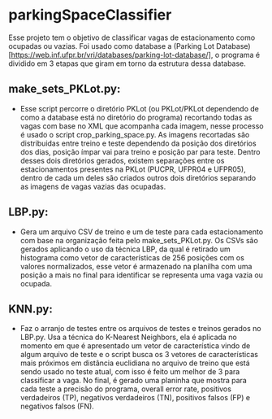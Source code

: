 # parkingSpaceClassifier  
Esse projeto tem o objetivo de classificar vagas de estacionamento como ocupadas ou vazias. Foi usado como database a (Parking Lot Database)[https://web.inf.ufpr.br/vri/databases/parking-lot-database/], 
o programa é dividido em 3 etapas que giram em torno da estrutura dessa database.
## make_sets_PKLot.py:
  - Esse script percorre o diretório PKLot (ou PKLot/PKLot dependendo de como a database está no diretório do programa) recortando todas as vagas com base no XML que acompanha cada imagem, nesse processo é usado o script crop_parking_space.py.
    As imagens recortadas são distribuidas entre treino e teste dependendo da posição dos diretórios dos dias, posição ímpar vai para treino e posição par para teste. Dentro desses dois diretórios gerados, existem separações entre os estacionamentos
    presentes na PKLot (PUCPR, UFPR04 e UFPR05), dentro de cada um deles são criados outros dois diretórios separando as imagens de vagas vazias das ocupadas.

## LBP.py:
  - Gera um arquivo CSV de treino e um de teste para cada estacionamento com base na organização feita pelo make_sets_PKLot.py. Os CSVs são gerados aplicando o uso da técnica LBP, da qual é retirado um histograma como vetor de características de 256 posições
    com os valores normalizados, esse vetor é armazenado na planilha com uma posição a mais no final para identificar se representa uma vaga vazia ou ocupada.

## KNN.py:
  - Faz o arranjo de testes entre os arquivos de testes e treinos gerados no LBP.py. Usa a técnica do K-Nearest Neighbors, ela é aplicada no momento em que é apresentado um vetor de característica vindo de algum arquivo de teste e o script
    busca os 3 vetores de características mais próximos em distância euclidiana no arquivo de treino que está sendo usado no teste atual, com isso é feito um melhor de 3 para classificar a vaga. No final, é gerado uma planinha que mostra para cada teste a
    precisão do programa, overall error rate, positivos verdadeiros (TP), negativos verdadeiros (TN), positivos falsos (FP) e negativos falsos (FN).
